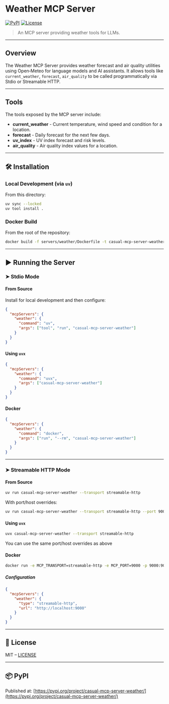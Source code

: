 # Weather MCP Server

[![PyPI](https://img.shields.io/pypi/v/casual-mcp-server-weather.svg)](https://pypi.org/project/casual-mcp-server-weather/)
[![License](https://img.shields.io/github/license/casualgenius/mcp-servers)](https://github.com/casualgenius/mcp-servers/blob/main/LICENSE)

> An MCP server providing weather tools for LLMs.

---

## Overview

The Weather MCP Server provides weather forecast and air quality utilities using Open‑Meteo for language models and AI assistants. It allows tools like `current_weather`, `forecast`, `air_quality` to be called programmatically via Stdio or Streamable HTTP.

---

## Tools

The tools exposed by the MCP server include:

- **current_weather** - Current temperature, wind speed and condition for a location.
- **forecast** - Daily forecast for the next few days.
- **uv_index** - UV index forecast and risk levels.
- **air_quality** - Air quality index values for a location.

---

## 🛠️ Installation

### Local Development (via `uv`)

From this directory:

```bash
uv sync --locked
uv tool install .
```

### Docker Build

From the root of the repository:

```bash
docker build -f servers/weather/Dockerfile -t casual-mcp-server-weather .
```

---

## ▶️ Running the Server

### ➤ Stdio Mode

#### From Source

Install for local development and then configure:

```json
{
  "mcpServers": {
    "weather": {
      "command": "uv",
      "args": ["tool", "run", "casual-mcp-server-weather"]
    }
  }
}
```

#### Using `uvx`

```json
{
  "mcpServers": {
    "weather": {
      "command": "uvx",
      "args": ["casual-mcp-server-weather"]
    }
  }
}
```

#### Docker

```json
{
  "mcpServers": {
    "weather": {
      "command": "docker",
      "args": ["run", "--rm", "casual-mcp-server-weather"]
    }
  }
}
```

---

### ➤ Streamable HTTP Mode

#### From Source

```bash
uv run casual-mcp-server-weather --transport streamable-http
```

With port/host overrides:

```bash
uv run casual-mcp-server-weather --transport streamable-http --port 9000 --host 0.0.0.0
```

#### Using `uvx`

```bash
uvx casual-mcp-server-weather --transport streamable-http
```

You can use the same port/host overrides as above

#### Docker

```bash
docker run -e MCP_TRANSPORT=streamable-http -e MCP_PORT=9000 -p 9000:9000 casual-mcp-server-weather
```

##### Configuration

```json
{
  "mcpServers": {
    "weather": {
      "type": "streamable-http",
      "url": "http://localhost:9000"
    }
  }
}
```

---

## 📜 License

MIT – [LICENSE](https://github.com/casualgenius/mcp-servers/blob/main/LICENSE)

---

## 📦 PyPI

Published at: [https://pypi.org/project/casual-mcp-server-weather/](https://pypi.org/project/casual-mcp-server-weather/)